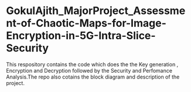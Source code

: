 # GokulAjith_MajorProject_Assessment-of-Chaotic-Maps-for-Image-Encryption-in-5G-Intra-Slice-Security
This respository contains the code which does the the Key generation , Encryption and Decryption followed by the Security and Perfomance Analysis.The repo also cotains the block diagram and description of the project.
